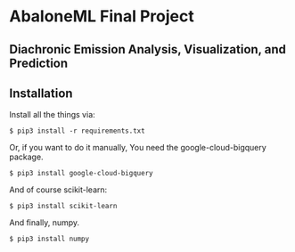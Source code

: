 # AbaloneML Final Project
## Diachronic Emission Analysis, Visualization, and Prediction

## Installation

Install all the things via:

`$ pip3 install -r requirements.txt`

Or, if you want to do it manually,
You need the google-cloud-bigquery package.

`$ pip3 install google-cloud-bigquery`

And of course scikit-learn:

`$ pip3 install scikit-learn`

And finally, numpy.

`$ pip3 install numpy`
